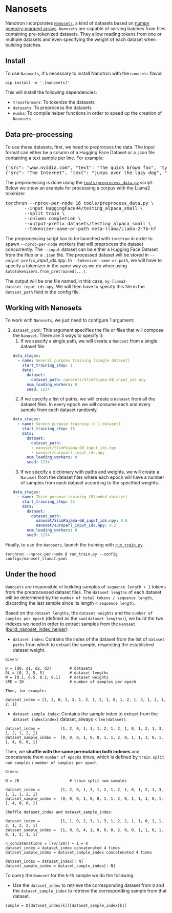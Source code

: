 # Nanosets
Nanotron incorporates [`Nanosets`](../src/nanotron/data/nanoset.py), a kind of datasets based on [numpy memory-mapped arrays](https://numpy.org/doc/stable/reference/generated/numpy.memmap.html). `Nanosets` are capable of serving batches from files containing pre-tokenized datasets. They allow reading tokens from one or multiple datasets and even specifying the weight of each dataset when building batches.
## Install
To use `Nanosets`, it's necessary to install Nanotron with the `nanosets` flavor.
```
pip install -e '.[nanosets]'
```
This will install the following dependencies:
- `transformers`: To tokenize the datasets
- `datasets`: To preprocess the datasets
- `numba`: To compile helper functions in order to speed up the creation of `Nanosets`
## Data pre-processing
To use these datasets, first, we need to preprocess the data. The input format can either be a column of a Hugging Face Dataset or a .json file containing a text sample per line. For example:

<pre>
{"src": "www.nvidia.com", "text": "The quick brown fox", "type": "Eng", "id": "0", "title": "First Part"}
{"src": "The Internet", "text": "jumps over the lazy dog", "type": "Eng", "id": "42", "title": "Second Part"}
</pre>

The preprocessing is done using the [`tools/preprocess_data.py`](../tools/preprocess_data.py) script. Below we show an example for processing a corpus with the Llama2 tokenizer.

<pre>
torchrun --nproc-per-node 16 tools/preprocess_data.py \
       --input HuggingFaceH4/testing_alpaca_small \
       --split train \
       --column completion \
       --output-prefix datasets/testing_alpaca_small \
       --tokenizer-name-or-path meta-llama/Llama-2-7b-hf
</pre>

The preprocessing script has to be launched with `torchrun` in order to spawn `--nproc-per-node` workers that will preprocess the dataset concurrently. The `--input` dataset can be either a Hugging Face Dataset from the Hub or a `.json` file. The processed dataset will be stored in *`--output-prefix`_input_ids.npy*. In `--tokenizer-name-or-path`, we will have to specify a tokenizer in the same way as we do when using `AutoTokenizers.from_pretrained(...)`.

The output will be one file named, in this case, `my-llama2-dataset_input_ids.npy`. We will then have to specify this file in the `dataset_path` field in the config file.

## Working with Nanosets

To work with `Nanosets`, we just need to configure 1 argument:
1. `dataset_path`: This argument specifies the file or files that will compose the `Nanoset`. There are 3 ways to specify it:
   1. If we specify a single path, we will create a `Nanoset` from a single dataset file.
    ```yaml
    data_stages:
      - name: General purpose training (Single dataset)
        start_training_step: 1
        data:
          dataset:
            dataset_path: nanosets/SlimPajama-6B_input_ids.npy
          num_loading_workers: 0
          seed: 1234
    ```
   2. If we specify a list of paths, we will create a `Nanoset` from all the dataset files. In every epoch we will consume each and every sample from each dataset randomly.
    ```yaml
    data_stages:
      - name: Second purpose training (> 1 dataset)
        start_training_step: 15
        data:
          dataset:
            dataset_path:
            - nanoset/SlimPajama-6B_input_ids.npy
            - nanoset/europarl_input_ids.npy
          num_loading_workers: 0
          seed: 1234
    ```
    3. If we specify a dictionary with paths and weights, we will create a `Nanoset` from the dataset files where each epoch will have a number of samples from each dataset according to the specified weights.
    ```yaml
    data_stages:
      - name: Third purpose training (Blended dataset)
        start_training_step: 25
        data:
          dataset:
            dataset_path:
              nanoset/SlimPajama-6B_input_ids.npy: 0.8
              nanoset/europarl_input_ids.npy: 0.2
          num_loading_workers: 0
          seed: 1234
    ```

Finally, to use the `Nanosets`, launch the training with [`run_train.py`](../run_train.py).
```shell
torchrun --nproc-per-node 8 run_train.py --config configs/nanoset_llama2.yaml
```

## Under the hood
`Nanosets` are responsible of building samples of `sequence length + 1` tokens from the preprocessed dataset files. The `dataset lengths` of each dataset will be determined by the `number of total tokens / sequence length`, discarding the last sample since its length < `sequence length`.

Based on the `dataset lengths`, the `dataset weights` and the `number of samples per epoch` (defined as the `sum(dataset lengths)`), we build the two indexes we need in order to extract samples from the `Nanoset`  ([build_nanoset_index_helper](../src/nanotron/data/nanoset.py)):
- `dataset index`: Contains the index of the dataset from the list of `dataset paths` from which to extract the sample, respecting the established dataset weight.
```
Given:

D = [d0, d1, d2, d3]        # datasets
DL = [8, 2, 5, 5]           # dataset lengths
W = [0.1, 0.5, 0.3, 0.1]    # dataset weights
SPE = 20                    # number of samples per epoch

Then, for example:

dataset_index = [1, 2, 0, 1, 3, 1, 2, 1, 2, 1, 0, 1, 2, 1, 3, 1, 2, 1, 2, 1]
```
- `dataset sample index`: Contains the sample index to extract from the `dataset index[index]` dataset, always < `len(dataset)`.
```
dataset_index =         [1, 2, 0, 1, 3, 1, 2, 1, 2, 1, 0, 1, 2, 1, 3, 1, 2, 1, 2, 1]
dataset_sample_index =  [0, 0, 0, 1, 0, 0, 1, 1, 2, 0, 1, 1, 3, 0, 1, 1, 4, 0, 0, 1]
```
Then, we **shuffle with the same permutation both indexes** and concatenate them `number of epochs` times, which is defined by `train split num samples` / `number of samples per epoch`.
```
Given:

N = 70                      # train split num samples

dataset_index =         [1, 2, 0, 1, 3, 1, 2, 1, 2, 1, 0, 1, 2, 1, 3, 1, 2, 1, 2, 1]
dataset_sample_index =  [0, 0, 0, 1, 0, 0, 1, 1, 2, 0, 1, 1, 3, 0, 1, 1, 4, 0, 0, 1]

Shuffle dataset_index and dataset_sample_index:

dataset_index =         [1, 1, 0, 2, 3, 1, 3, 1, 2, 2, 1, 1, 0, 1, 1, 2, 1, 2, 2, 1]
dataset_sample_index =  [1, 0, 0, 4, 1, 0, 0, 0, 2, 0, 0, 1, 1, 0, 1, 0, 1, 3, 1, 1]

n_concatenations = (70/(20)) + 1 = 4
dataset_index = dataset_index concatenated 4 times
dataset_sample_index = dataset_sample_index concatenated 4 times

dataset_index = dataset_index[: N]
dataset_sample_index = dataset_sample_index[: N]
```
To query the `Nanoset` for the k-th sample we do the following:
- Use the `dataset_index` to retrieve the corresponding dataset from `D` and the `dataset_sample_index` to retrieve the corresponding sample from that dataset.
```
sample = D[dataset_index[k]][dataset_sample_index[k]]
```
